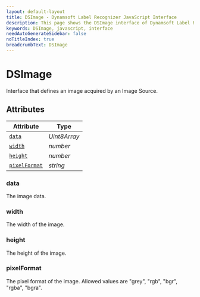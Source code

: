 ```yaml
---
layout: default-layout
title: DSImage - Dynamsoft Label Recognizer JavaScript Interface
description: This page shows the DSImage interface of Dynamsoft Label Recognizer for JavaScript.
keywords: DSImage, javascript, interface
needAutoGenerateSidebar: false
noTitleIndex: true
breadcrumbText: DSImage
---
```


# DSImage

Interface that defines an image acquired by an Image Source.

## Attributes

| Attribute | Type |
|---------- | ---- |
| [`data`](#data) | *Uint8Array* |
| [`width`](#width) | *number* |
| [`height`](#height) | *number* |
| [`pixelFormat`](#pixelformat) | *string* |

### data

The image data.

### width

The width of the image.

### height

The height of the image.

### pixelFormat

The pixel format of the image. Allowed values are "grey", "rgb", "bgr", "rgba", "bgra".
